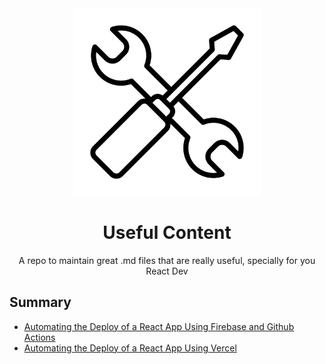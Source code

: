 <div align="center">
  <img width="300px" src="./assets/1024px-Noun_Project_tools_icon_943586_cc.svg.png" />

# Useful Content
A repo to maintain great .md files that are really useful, specially for you React Dev

</div>

## Summary

* [Automating the Deploy of a React App Using Firebase and Github Actions](./deploying-a-react-app-using-firebase/doc.md)
* [Automating the Deploy of a React App Using Vercel](./deploying-a-react-app-using-vercel/doc.md)
